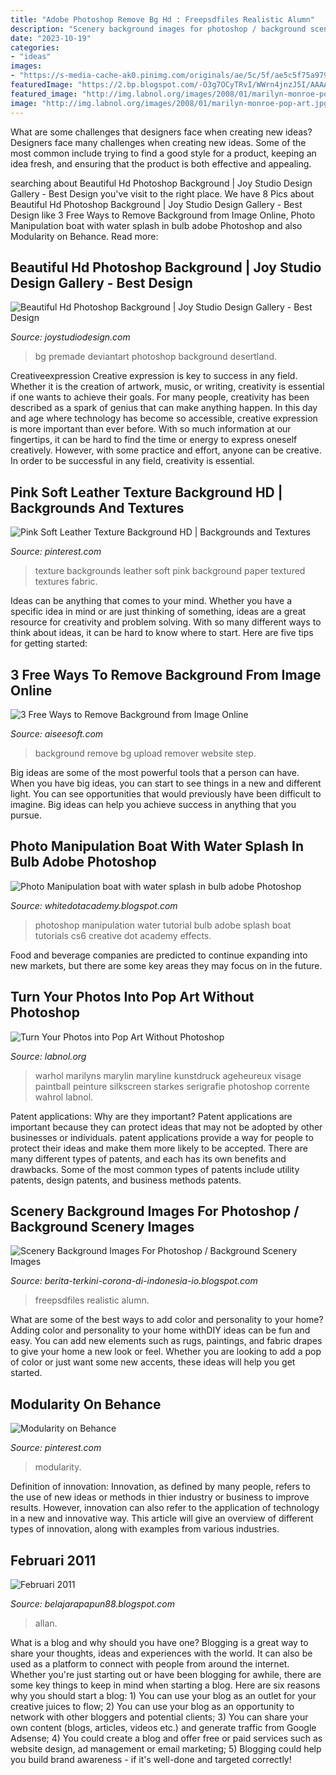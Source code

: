 ```yaml
---
title: "Adobe Photoshop Remove Bg Hd : Freepsdfiles Realistic Alumn"
description: "Scenery background images for photoshop / background scenery images"
date: "2023-10-19"
categories:
- "ideas"
images:
- "https://s-media-cache-ak0.pinimg.com/originals/ae/5c/5f/ae5c5f75a9794ae1721341c6f8714ecd.jpg"
featuredImage: "https://2.bp.blogspot.com/-O3g7OCyTRvI/WWrn4jnzJ5I/AAAAAAAAAzs/KWjyDfLaJwkiVqWbXIpxsiJdH9BkJ6c7gCLcBGAs/s1600/Photo%2BManipulation%2B%2Bboat%2Bwith%2Bwater%2Bsplash%2Bin%2Bbulb%2Badobe%2BPhotoshop%2BTutorial.jpg"
featured_image: "http://img.labnol.org/images/2008/01/marilyn-monroe-pop-art.jpg"
image: "http://img.labnol.org/images/2008/01/marilyn-monroe-pop-art.jpg"
---
```



What are some challenges that designers face when creating new ideas?
Designers face many challenges when creating new ideas. Some of the most common include trying to find a good style for a product, keeping an idea fresh, and ensuring that the product is both effective and appealing.

	

		
searching about Beautiful Hd Photoshop Background | Joy Studio Design Gallery - Best Design you've visit to the right place. We have 8 Pics about Beautiful Hd Photoshop Background | Joy Studio Design Gallery - Best Design like 3 Free Ways to Remove Background from Image Online, Photo Manipulation boat with water splash in bulb adobe Photoshop and also Modularity on Behance. Read more:
		
    
## Beautiful Hd Photoshop Background | Joy Studio Design Gallery - Best Design

<img loading=lazy src="http://pre04.deviantart.net/c073/th/pre/i/2015/320/e/8/premade_bg_desertland_by_e_dinaphotoart-d7oasar.jpg" onerror="this.onerror=null;this.src='https://tse4.mm.bing.net/th?id=OIP.nyNTi84u1T4Hq9-V3Px5wAHaHa&amp;pid=15.1';" alt="Beautiful Hd Photoshop Background | Joy Studio Design Gallery - Best Design">

_Source: joystudiodesign.com_

>bg premade deviantart photoshop background desertland. 

	

Creativeexpression
Creative expression is key to success in any field. Whether it is the creation of artwork, music, or writing, creativity is essential if one wants to achieve their goals. For many people, creativity has been described as a spark of genius that can make anything happen. In this day and age where technology has become so accessible, creative expression is more important than ever before. With so much information at our fingertips, it can be hard to find the time or energy to express oneself creatively. However, with some practice and effort, anyone can be creative. In order to be successful in any field, creativity is essential.

    
## Pink Soft Leather Texture Background HD | Backgrounds And Textures

<img loading=lazy src="https://s-media-cache-ak0.pinimg.com/originals/ae/5c/5f/ae5c5f75a9794ae1721341c6f8714ecd.jpg" onerror="this.onerror=null;this.src='https://tse4.mm.bing.net/th?id=OIP.hLVBOmG2MdNaUmNvUF8DkQHaEK&amp;pid=15.1';" alt="Pink Soft Leather Texture Background HD | Backgrounds and Textures">

_Source: pinterest.com_

>texture backgrounds leather soft pink background paper textured textures fabric. 

	

Ideas can be anything that comes to your mind. Whether you have a specific idea in mind or are just thinking of something, ideas are a great resource for creativity and problem solving. With so many different ways to think about ideas, it can be hard to know where to start. Here are five tips for getting started: 

    
## 3 Free Ways To Remove Background From Image Online

<img loading=lazy src="https://www.aiseesoft.com/images/how-to/remove-background-from-image-free/remove-bg-website.jpg" onerror="this.onerror=null;this.src='https://tse3.mm.bing.net/th?id=OIP.PBcQLYrsGN7qTWmTtW9gEwHaDe&amp;pid=15.1';" alt="3 Free Ways to Remove Background from Image Online">

_Source: aiseesoft.com_

>background remove bg upload remover website step. 

	

Big ideas are some of the most powerful tools that a person can have. When you have big ideas, you can start to see things in a new and different light. You can see opportunities that would previously have been difficult to imagine. Big ideas can help you achieve success in anything that you pursue.

    
## Photo Manipulation Boat With Water Splash In Bulb Adobe Photoshop

<img loading=lazy src="https://2.bp.blogspot.com/-O3g7OCyTRvI/WWrn4jnzJ5I/AAAAAAAAAzs/KWjyDfLaJwkiVqWbXIpxsiJdH9BkJ6c7gCLcBGAs/s1600/Photo%2BManipulation%2B%2Bboat%2Bwith%2Bwater%2Bsplash%2Bin%2Bbulb%2Badobe%2BPhotoshop%2BTutorial.jpg" onerror="this.onerror=null;this.src='https://tse2.mm.bing.net/th?id=OIP.WUX2XIWCquc6TSObM3wMYwHaEK&amp;pid=15.1';" alt="Photo Manipulation boat with water splash in bulb adobe Photoshop">

_Source: whitedotacademy.blogspot.com_

>photoshop manipulation water tutorial bulb adobe splash boat tutorials cs6 creative dot academy effects. 

	

Food and beverage companies are predicted to continue expanding into new markets, but there are some key areas they may focus on in the future.

    
## Turn Your Photos Into Pop Art Without Photoshop

<img loading=lazy src="http://img.labnol.org/images/2008/01/marilyn-monroe-pop-art.jpg" onerror="this.onerror=null;this.src='https://tse2.mm.bing.net/th?id=OIP.bvhDcXC941B4VHP7KzNgqgHaDE&amp;pid=15.1';" alt="Turn Your Photos into Pop Art Without Photoshop">

_Source: labnol.org_

>warhol marilyns marylin maryline kunstdruck ageheureux visage paintball peinture silkscreen starkes serigrafie photoshop corrente wahrol labnol. 

	

Patent applications: Why are they important?
Patent applications are important because they can protect ideas that may not be adopted by other businesses or individuals. patent applications provide a way for people to protect their ideas and make them more likely to be accepted. There are many different types of patents, and each has its own benefits and drawbacks. Some of the most common types of patents include utility patents, design patents, and business methods patents.

    
## Scenery Background Images For Photoshop / Background Scenery Images

<img loading=lazy src="https://static.freepsdfiles.net/uploads/2017/03/Scenery-Wide-Tree-free-psd-background.jpg" onerror="this.onerror=null;this.src='https://tse3.mm.bing.net/th?id=OIP.0kF4ASLGjgtTg1gmy84lcAHaE3&amp;pid=15.1';" alt="Scenery Background Images For Photoshop / Background Scenery Images">

_Source: berita-terkini-corona-di-indonesia-io.blogspot.com_

>freepsdfiles realistic alumn. 

	

What are some of the best ways to add color and personality to your home?
Adding color and personality to your home withDIY ideas can be fun and easy. You can add new elements such as rugs, paintings, and fabric drapes to give your home a new look or feel. Whether you are looking to add a pop of color or just want some new accents, these ideas will help you get started.

    
## Modularity On Behance

<img loading=lazy src="https://i.pinimg.com/originals/ea/22/47/ea22472b1fc4c6af7f5f7b6a14a19915.jpg" onerror="this.onerror=null;this.src='https://tse2.mm.bing.net/th?id=OIP.QI3TxGW6vu_VRUK1Ed2jvAHaHa&amp;pid=15.1';" alt="Modularity on Behance">

_Source: pinterest.com_

>modularity. 

	

Definition of innovation:
Innovation, as defined by many people, refers to the use of new ideas or methods in thier industry or business to improve results. However, innovation can also refer to the application of technology in a new and innovative way. This article will give an overview of different types of innovation, along with examples from various industries.

    
## Februari 2011

<img loading=lazy src="https://2.bp.blogspot.com/-FUBL8zIKXj4/TWgnAJav5II/AAAAAAAABN0/XZdihyABmRA/s1600/cgfdf.JPG" onerror="this.onerror=null;this.src='https://tse3.mm.bing.net/th?id=OIP.MbvEu8IDSFJ7ujF3FAm-6AAAAA&amp;pid=15.1';" alt="Februari 2011">

_Source: belajarapapun88.blogspot.com_

>allan. 

	

What is a blog and why should you have one?
Blogging is a great way to share your thoughts, ideas and experiences with the world. It can also be used as a platform to connect with people from around the internet. Whether you're just starting out or have been blogging for awhile, there are some key things to keep in mind when starting a blog. Here are six reasons why you should start a blog: 1) You can use your blog as an outlet for your creative juices to flow; 2) You can use your blog as an opportunity to network with other bloggers and potential clients; 3) You can share your own content (blogs, articles, videos etc.) and generate traffic from Google Adsense; 4) You could create a blog and offer free or paid services such as website design, ad management or email marketing; 5) Blogging could help you build brand awareness - if it's well-done and targeted correctly!

